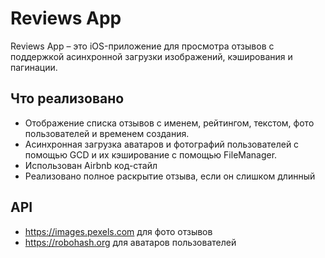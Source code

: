 # Reviews App

Reviews App – это iOS-приложение для просмотра отзывов с поддержкой асинхронной загрузки изображений, кэширования и пагинации.

##  Что реализовано

-  Отображение списка отзывов с именем, рейтингом, текстом, фото пользователей и временем создания.
-  Асинхронная загрузка аватаров и фотографий пользователей с помощью GCD и их кэширование с помощью FileManager.
-  Использован Airbnb код-стайл
-  Реализовано полное раскрытие отзыва, если он слишком длинный

## API
- https://images.pexels.com для фото отзывов
- https://robohash.org для аватаров пользователей
